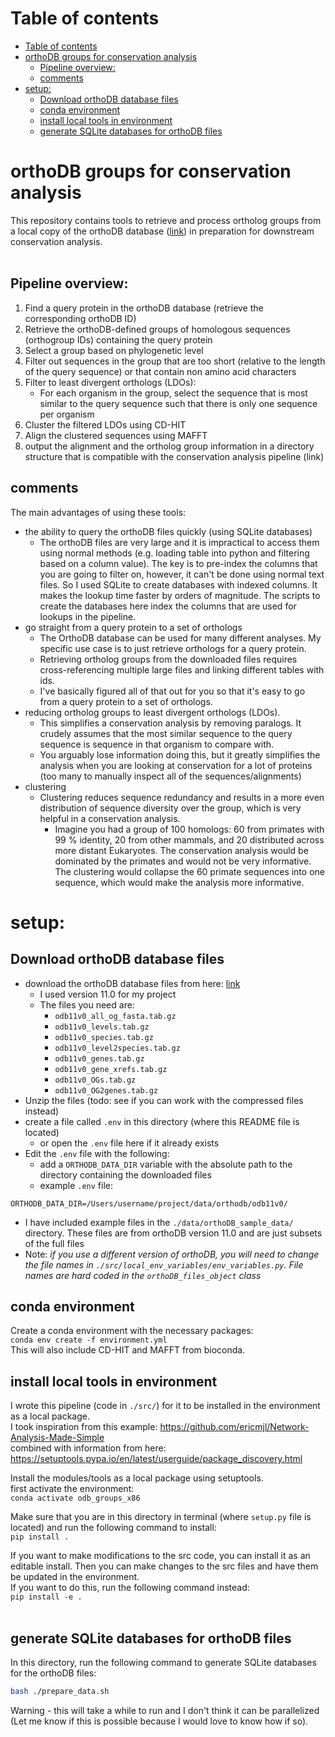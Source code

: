 # Table of contents
- [Table of contents](#table-of-contents)
- [orthoDB groups for conservation analysis](#orthodb-groups-for-conservation-analysis)
  - [Pipeline overview:](#pipeline-overview)
  - [comments](#comments)
- [setup:](#setup)
  - [Download orthoDB database files](#download-orthodb-database-files)
  - [conda environment](#conda-environment)
  - [install local tools in environment](#install-local-tools-in-environment)
  - [generate SQLite databases for orthoDB files](#generate-sqlite-databases-for-orthodb-files)


# orthoDB groups for conservation analysis
This repository contains tools to retrieve and process ortholog groups from a local copy of the orthoDB database ([link](https://www.orthodb.org/)) in preparation for downstream conservation analysis. <br><br>


## Pipeline overview:
1. Find a query protein in the orthoDB database (retrieve the corresponding orthoDB ID)
2. Retrieve the orthoDB-defined groups of homologous sequences (orthogroup IDs) containing the query protein
3. Select a group based on phylogenetic level
4. Filter out sequences in the group that are too short (relative to the length of the query sequence) or that contain non amino acid characters
5. Filter to least divergent orthologs (LDOs):
   - For each organism in the group, select the sequence that is most similar to the query sequence such that there is only one sequence per organism
6. Cluster the filtered LDOs using CD-HIT
7. Align the clustered sequences using MAFFT
8. output the alignment and the ortholog group information in a directory structure that is compatible with the conservation analysis pipeline (link)

## comments
The main advantages of using these tools:
- the ability to query the orthoDB files quickly (using SQLite databases)
    - The orthoDB files are very large and it is impractical to access them using normal methods (e.g. loading table into python and filtering based on a column value). The key is to pre-index the columns that you are going to filter on, however, it can't be done using normal text files. So I used SQLite to create databases with indexed columns. It makes the lookup time faster by orders of magnitude. The scripts to create the databases here index the columns that are used for lookups in the pipeline.
- go straight from a query protein to a set of orthologs
    - The OrthoDB database can be used for many different analyses. My specific use case is to just retrieve orthologs for a query protein. 
    - Retrieving ortholog groups from the downloaded files requires cross-referencing multiple large files and linking different tables with ids. 
    - I've basically figured all of that out for you so that it's easy to go from a query protein to a set of orthologs.
- reducing ortholog groups to least divergent orthologs (LDOs). 
    - This simplifies a conservation analysis by removing paralogs. It crudely assumes that the most similar sequence to the query sequence is sequence in that organism to compare with.
    - You arguably lose information doing this, but it greatly simplifies the analysis when you are looking at conservation for a lot of proteins (too many to manually inspect all of the sequences/alignments)
- clustering
    - Clustering reduces sequence redundancy and results in a more even distribution of sequence diversity over the group, which is very helpful in a conservation analysis.
        - Imagine you had a group of 100 homologs: 60 from primates with 99 % identity, 20 from other mammals, and 20 distributed across more distant Eukaryotes. The conservation analysis would be dominated by the primates and would not be very informative. The clustering would collapse the 60 primate sequences into one sequence, which would make the analysis more informative.


# setup:

## Download orthoDB database files
- download the orthoDB database files from here: [link](https://data.orthodb.org/download/)
  - I used version 11.0 for my project
  - The files you need are:
    - `odb11v0_all_og_fasta.tab.gz`
    - `odb11v0_levels.tab.gz`
    - `odb11v0_species.tab.gz`
    - `odb11v0_level2species.tab.gz`
    - `odb11v0_genes.tab.gz`
    - `odb11v0_gene_xrefs.tab.gz`
    - `odb11v0_OGs.tab.gz`
    - `odb11v0_OG2genes.tab.gz`
- Unzip the files (todo: see if you can work with the compressed files instead)
- create a file called `.env` in this directory (where this README file is located)
  - or open the `.env` file here if it already exists 
- Edit the `.env` file with the following:
  - add a `ORTHODB_DATA_DIR` variable with the absolute path to the directory containing the downloaded files
  - example `.env` file: 
```
ORTHODB_DATA_DIR=/Users/username/project/data/orthodb/odb11v0/
```
- I have included example files in the `./data/orthoDB_sample_data/` directory. These files are from orthoDB version 11.0 and are just subsets of the full files<br>
- Note: *if you use a different version of orthoDB, you will need to change the file names in `./src/local_env_variables/env_variables.py`. File names are hard coded in the `orthoDB_files_object` class*

## conda environment

Create a conda environment with the necessary packages: <br>
`conda env create -f environment.yml` <br>
This will also include CD-HIT and MAFFT from bioconda. <br>


## install local tools in environment

I wrote this pipeline (code in `./src/`) for it to be installed in the environment as a local package. <br>
I took inspiration from this example: https://github.com/ericmjl/Network-Analysis-Made-Simple <br>
combined with information from here: https://setuptools.pypa.io/en/latest/userguide/package_discovery.html <br>

Install the modules/tools as a local package using setuptools. <br>
first activate the environment: <br>
`conda activate odb_groups_x86` <br>

Make sure that you are in this directory in terminal (where `setup.py` file is located) and run the following command to install: <br>
`pip install .` <br>

If you want to make modifications to the src code, you can install it as an editable install. Then you can make changes to the src files and have them be updated in the environment. <br>
If you want to do this, run the following command instead: <br>
`pip install -e .` <br><br>

## generate SQLite databases for orthoDB files
In this directory, run the following command to generate SQLite databases for the orthoDB files: <br>
```bash
bash ./prepare_data.sh
```

Warning - this will take a while to run and I don't think it can be parallelized (Let me know if this is possible because I would love to know how if so). <br>

